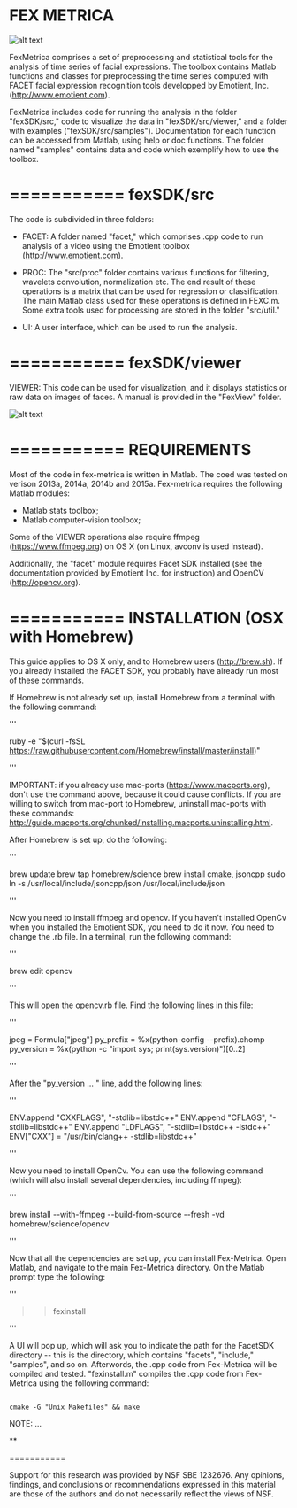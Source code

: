 
FEX METRICA 
===========


![alt text](https://github.com/filipporss/fex-metrica/blob/master/manual/images/fexicon.jpg "Icon")

FexMetrica comprises a set of preprocessing and statistical tools for the analysis of time series of facial expressions. The toolbox contains  Matlab functions and classes for preprocessing the time series computed with FACET facial expression recognition tools developped by Emotient, Inc. (http://www.emotient.com).

FexMetrica includes code for running the analysis in the folder "fexSDK/src," code to visualize the data in "fexSDK/src/viewer," and a folder with examples ("fexSDK/src/samples"). Documentation for each function can be accessed from Matlab, using help or doc functions. The folder named "samples" contains data and code which exemplify how to use the toolbox.


===========
fexSDK/src
===========

The code is subdivided in three folders:

* FACET: A folder named "facet," which comprises .cpp code to run analysis of a video using the Emotient toolbox (http://www.emotient.com).

* PROC: The "src/proc" folder contains various functions for filtering, wavelets convolution, normalization etc. The end result of these operations is a matrix that can be used for regression or classification. The main Matlab class used for these operations is defined in FEXC.m. Some extra tools used for processing are stored in the folder "src/util."

* UI: A user interface, which can be used to run the analysis.


===========
fexSDK/viewer 
===========

VIEWER: This code can be used for visualization, and it displays statistics or raw data on images of faces. A manual is provided in the "FexView" folder.


![alt text](https://github.com/filipporss/fex-metrica/blob/master/manual/images/FexView-pic.jpg "Fex-Viewer")


===========
REQUIREMENTS
===========


Most of the code in fex-metrica is written in Matlab. The coed was tested on verison 2013a, 2014a, 2014b and 2015a. Fex-metrica requires the following Matlab modules:

* Matlab stats toolbox;
* Matlab computer-vision toolbox;

Some of the VIEWER operations also require ffmpeg (https://www.ffmpeg.org) on OS X (on Linux, avconv is used instead).

Additionally, the "facet" module requires Facet SDK installed (see the documentation provided by Emotient Inc. for instruction) and OpenCV (http://opencv.org).



===========
INSTALLATION (OSX with Homebrew)
===========

This guide applies to OS X only, and to Homebrew users (http://brew.sh). If you already installed the FACET SDK, you probably have already run most of these commands.


If Homebrew is not already set up, install Homebrew from a terminal with the following command:


'''

ruby -e "$(curl -fsSL https://raw.githubusercontent.com/Homebrew/install/master/install)"

'''

IMPORTANT: if you already use mac-ports (https://www.macports.org), don't use the command above, because it could cause conflicts. If you are willing to switch from mac-port to Homebrew, uninstall mac-ports with these commands: http://guide.macports.org/chunked/installing.macports.uninstalling.html.


After Homebrew is set up, do the following:


'''

brew update
brew tap homebrew/science
brew install cmake, jsoncpp
sudo ln -s /usr/local/include/jsoncpp/json /usr/local/include/json

'''

Now you need to install ffmpeg and opencv. If you haven't installed OpenCv when you installed the Emotient SDK, you need to do it now. You need to change the .rb file. In a terminal, run the following command:


'''

brew edit opencv

'''

This will open the opencv.rb file. Find the following lines in this file:

'''

jpeg = Formula["jpeg"]
py_prefix = %x(python-config --prefix).chomp
py_version = %x(python -c "import sys; print(sys.version)")[0..2]

'''

After the "py_version ... " line, add the following lines:

'''

ENV.append "CXXFLAGS", "-stdlib=libstdc++"
ENV.append "CFLAGS", "-stdlib=libstdc++"
ENV.append "LDFLAGS", "-stdlib=libstdc++ -lstdc++"
ENV["CXX"] = "/usr/bin/clang++ -stdlib=libstdc++"

'''

Now you need to install OpenCv. You can use the following command (which will also install several dependencies, including ffmpeg):


'''

brew install --with-ffmpeg --build-from-source --fresh -vd homebrew/science/opencv

'''


Now that all the dependencies are set up, you can install Fex-Metrica. Open Matlab, and navigate to the main Fex-Metrica directory. On the Matlab prompt type the following:


'''

>> fexinstall

'''

A UI will pop up, which will ask you to indicate the path for the FacetSDK directory -- this is the directory, which contains "facets", "include," "samples", and so on. Afterwords, the .cpp code from Fex-Metrica will be compiled and tested. "fexinstall.m" compiles the .cpp code from Fex-Metrica using the following command:


```

cmake -G "Unix Makefiles" && make

```

NOTE: ...




**



===========

Support for this research was provided by NSF SBE 1232676. Any opinions, findings, and conclusions or recommendations expressed in this material are those of the authors and do not necessarily reflect the views of NSF.
